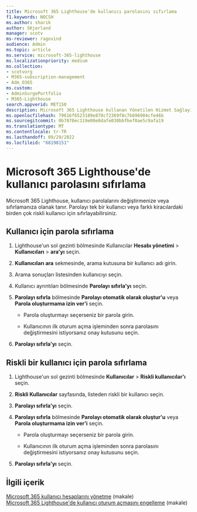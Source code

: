 ```yaml
---
title: Microsoft 365 Lighthouse'de kullanıcı parolasını sıfırlama
f1.keywords: NOCSH
ms.author: sharik
author: SKjerland
manager: scotv
ms-reviewer: ragovind
audience: Admin
ms.topic: article
ms.service: microsoft-365-lighthouse
ms.localizationpriority: medium
ms.collection:
- scotvorg
- M365-subscription-management
- Adm_O365
ms.custom:
- AdminSurgePortfolio
- M365-Lighthouse
search.appverid: MET150
description: Microsoft 365 Lighthouse kullanan Yönetilen Hizmet Sağlayıcıları (MSP' ler) için, tek bir kullanıcı veya farklı kiracılardaki birden çok riskli kullanıcı için parola sıfırlamayı öğrenin.
ms.openlocfilehash: 79616f6523189e870cf2369f8c7b696904cfe46b
ms.sourcegitcommit: 0b7070ec119e00e0dafe030bbfbef0ae5c9afa19
ms.translationtype: MT
ms.contentlocale: tr-TR
ms.lasthandoff: 09/29/2022
ms.locfileid: "68198151"
---
```

# <a name="reset-a-user-password-in-microsoft-365-lighthouse"></a>Microsoft 365 Lighthouse'de kullanıcı parolasını sıfırlama

Microsoft 365 Lighthouse, kullanıcı parolalarını değiştirmenize veya sıfırlamanıza olanak tanır. Parolayı tek bir kullanıcı veya farklı kiracılardaki birden çok riskli kullanıcı için sıfırlayabilirsiniz.

## <a name="reset-a-password-for-a-user"></a>Kullanıcı için parola sıfırlama

1. Lighthouse'un sol gezinti bölmesinde Kullanıcılar **Hesabı yönetimi** >  **Kullanıcıları** > **ara'yı** seçin.

2. **Kullanıcıları ara** sekmesinde, arama kutusuna bir kullanıcı adı girin.

3. Arama sonuçları listesinden kullanıcıyı seçin.

4. Kullanıcı ayrıntıları bölmesinde **Parolayı sıfırla'yı** seçin.

5. **Parolayı sıfırla** bölmesinde **Parolayı otomatik olarak oluştur'u** veya **Parola oluşturmama izin ver'i** seçin.

    - Parola oluşturmayı seçerseniz bir parola girin.

    - Kullanıcının ilk oturum açma işleminden sonra parolasını değiştirmesini istiyorsanız onay kutusunu seçin.

6. **Parolayı sıfırla'yı** seçin.

## <a name="reset-a-password-for-a-risky-user"></a>Riskli bir kullanıcı için parola sıfırlama

1. Lighthouse'un sol gezinti bölmesinde **Kullanıcılar** > **Riskli kullanıcılar'ı** seçin.

2. **Riskli Kullanıcılar** sayfasında, listeden riskli bir kullanıcı seçin.

3. **Parolayı sıfırla'yı** seçin.

4. **Parolayı sıfırla** bölmesinde **Parolayı otomatik olarak oluştur'u** veya **Parola oluşturmama izin ver'i** seçin.

   - Parola oluşturmayı seçerseniz bir parola girin.

   - Kullanıcının ilk oturum açma işleminden sonra parolasını değiştirmesini istiyorsanız onay kutusunu seçin.

5. **Parolayı sıfırla'yı** seçin.

## <a name="related-content"></a>İlgili içerik

[Microsoft 365 kullanıcı hesaplarını yönetme](../enterprise/manage-microsoft-365-accounts.md) (makale)\
[Microsoft 365 Lighthouse'de kullanıcı oturum açmasını engelleme](m365-lighthouse-block-user-signin.md) (makale)
